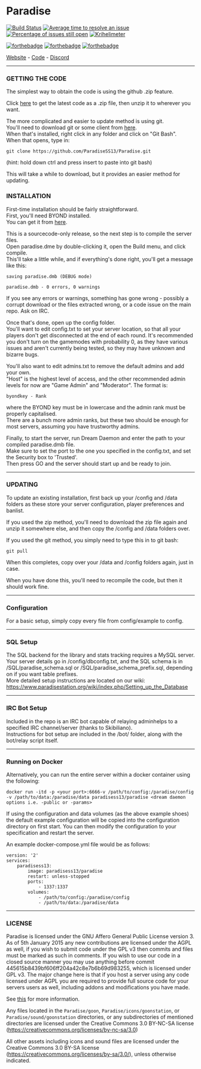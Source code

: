 # Paradise
[![Build Status](https://travis-ci.org/ParadiseSS13/Paradise.svg?branch=master)](https://travis-ci.org/ParadiseSS13/Paradise)
[![Average time to resolve an issue](http://isitmaintained.com/badge/resolution/paradisess13/paradise.svg)](http://isitmaintained.com/project/paradisess13/paradise "Average time to resolve an issue")
[![Percentage of issues still open](http://isitmaintained.com/badge/open/paradisess13/paradise.svg)](http://isitmaintained.com/project/paradisess13/paradise "Percentage of issues still open")
[![Krihelimeter](http://www.krihelinator.xyz/badge/paradisess13/paradise)](http://www.krihelinator.xyz) 

[![forthebadge](http://forthebadge.com/images/badges/60-percent-of-the-time-works-every-time.svg)](http://forthebadge.com)
[![forthebadge](http://forthebadge.com/images/badges/contains-technical-debt.svg)](http://forthebadge.com)
[![forthebadge](http://forthebadge.com/images/badges/fuck-it-ship-it.svg)](http://forthebadge.com)

[Website](https://www.paradisestation.org/) - [Code](https://github.com/ParadiseSS13/Paradise) - [Discord](https://discordapp.com/invite/YJDsXFE)

---

### GETTING THE CODE
The simplest way to obtain the code is using the github .zip feature.

Click [here](https://github.com/ParadiseSS13/Paradise/archive/master.zip) to get the latest code as a .zip file, then unzip it to wherever you want.

The more complicated and easier to update method is using git.  
You'll need to download git or some client from [here](http://git-scm.com/).  
When that's installed, right click in any folder and click on "Git Bash".  
When that opens, type in:

    git clone https://github.com/ParadiseSS13/Paradise.git

(hint: hold down ctrl and press insert to paste into git bash)

This will take a while to download, but it provides an easier method for updating.

### INSTALLATION

First-time installation should be fairly straightforward.  
First, you'll need BYOND installed.  
You can get it from [here](http://www.byond.com/).

This is a sourcecode-only release, so the next step is to compile the server files.  
Open paradise.dme by double-clicking it, open the Build menu, and click compile.  
This'll take a little while, and if everything's done right,
you'll get a message like this:

    saving paradise.dmb (DEBUG mode)

    paradise.dmb - 0 errors, 0 warnings

If you see any errors or warnings,
something has gone wrong - possibly a corrupt download or the files extracted wrong,
or a code issue on the main repo.  Ask on IRC.

Once that's done, open up the config folder.  
You'll want to edit config.txt to set your server location,
so that all your players don't get disconnected at the end of each round.
It's recommended you don't turn on the gamemodes with probability 0,
as they have various issues and aren't currently being tested,
so they may have unknown and bizarre bugs.

You'll also want to edit admins.txt to remove the default admins and add your own.  
"Host" is the highest level of access, and the other recommended admin levels for now are
"Game Admin" and "Moderator".  The format is:

    byondkey - Rank

where the BYOND key must be in lowercase and the admin rank must be properly capitalised.  
There are a bunch more admin ranks, but these two should be enough for most servers,
assuming you have trustworthy admins.

Finally, to start the server,
run Dream Daemon and enter the path to your compiled paradise.dmb file.  
Make sure to set the port to the one you specified in the config.txt,
and set the Security box to 'Trusted'.  
Then press GO and the server should start up and be ready to join.

---

### UPDATING

To update an existing installation, first back up your /config and /data folders
as these store your server configuration, player preferences and banlist.

If you used the zip method,
you'll need to download the zip file again and unzip it somewhere else,
and then copy the /config and /data folders over.

If you used the git method, you simply need to type this in to git bash:

    git pull

When this completes, copy over your /data and /config folders again, just in case.

When you have done this, you'll need to recompile the code, but then it should work fine.

---

### Configuration

For a basic setup, simply copy every file from config/example to config.

---

### SQL Setup

The SQL backend for the library and stats tracking requires a MySQL server.  
Your server details go in /config/dbconfig.txt,
and the SQL schema is in /SQL/paradise_schema.sql or /SQL/paradise_schema_prefix.sql,
depending on if you want table prefixes.  
More detailed setup instructions are located on our wiki:
https://www.paradisestation.org/wiki/index.php/Setting_up_the_Database

---

### IRC Bot Setup

Included in the repo is an IRC bot capable of relaying adminhelps to a specified IRC
channel/server (thanks to Skibiliano).  
Instructions for bot setup are included in the /bot/ folder,
along with the bot/relay script itself.

---

### Running on Docker

Alternatively, you can run the entire server within a docker container using the following:

```
docker run -itd -p <your port>:6666-v /path/to/config:/paradise/config -v /path/to/data:/paradise/data paradisess13/paradise <dream daemon options i.e. -public or -params>

```

If using the configuration and data volumes (as the above example shoes) the default example configuration will be copied into the configuration directory on first start. 
You can then modify the configuration to your specification and restart the server.

An example docker-compose.yml file would be as follows:

```
version: '2'
services:
    paradisess13:
        image: paradisess13/paradise
        restart: unless-stopped
        ports:
            - 1337:1337
        volumes:
            - /path/to/config:/paradise/config
            - /path/to/data:/paradise/data
```       

---

### LICENSE

Paradise is licensed under the GNU Affero General Public License version 3.
As of 5th January 2015 any new contributions are licensed under the AGPL as well,
if you wish to submit code under the GPL v3 then commits and files must be marked as such
in comments. If you wish to use our code in a closed source manner you may use anything
before commit 445615b8439bf606ff204a42c8e7b6b69d983255,
which is licensed under GPL v3.
The major change here is that if you host a server using any code licensed under AGPL you
are required to provide full source code for your servers users as well,
including addons and modifications you have made.

See [this](https://www.gnu.org/licenses/why-affero-gpl.html) for more information.

Any files located in the
`Paradise/goon`,
`Paradise/icons/goonstation`, or
`Paradise/sound/goonstation`
directories, or any subdirectories of mentioned directories are licensed under the
Creative Commons 3.0 BY-NC-SA license
(https://creativecommons.org/licenses/by-nc-sa/3.0)

All other assets including icons and sound files are licensed under the
Creative Commons 3.0 BY-SA license (https://creativecommons.org/licenses/by-sa/3.0/),
unless otherwise indicated.
